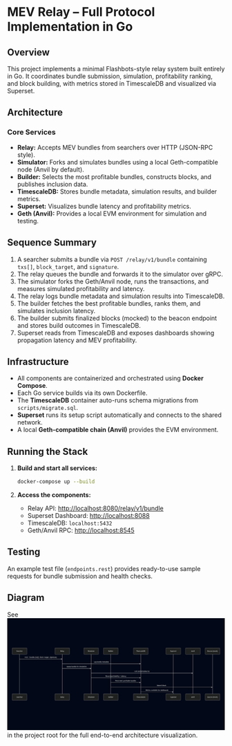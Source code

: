 # MEV Relay – Full Protocol Implementation in Go

## Overview

This project implements a minimal Flashbots-style relay system built entirely in Go.
It coordinates bundle submission, simulation, profitability ranking, and block building, with metrics stored in TimescaleDB and visualized via Superset.

## Architecture

### Core Services

- **Relay:** Accepts MEV bundles from searchers over HTTP (JSON-RPC style).
- **Simulator:** Forks and simulates bundles using a local Geth-compatible node (Anvil by default).
- **Builder:** Selects the most profitable bundles, constructs blocks, and publishes inclusion data.
- **TimescaleDB:** Stores bundle metadata, simulation results, and builder metrics.
- **Superset:** Visualizes bundle latency and profitability metrics.
- **Geth (Anvil):** Provides a local EVM environment for simulation and testing.

## Sequence Summary

1. A searcher submits a bundle via `POST /relay/v1/bundle` containing `txs[]`, `block_target`, and `signature`.
2. The relay queues the bundle and forwards it to the simulator over gRPC.
3. The simulator forks the Geth/Anvil node, runs the transactions, and measures simulated profitability and latency.
4. The relay logs bundle metadata and simulation results into TimescaleDB.
5. The builder fetches the best profitable bundles, ranks them, and simulates inclusion latency.
6. The builder submits finalized blocks (mocked) to the beacon endpoint and stores build outcomes in TimescaleDB.
7. Superset reads from TimescaleDB and exposes dashboards showing propagation latency and MEV profitability.

## Infrastructure

- All components are containerized and orchestrated using **Docker Compose**.
- Each Go service builds via its own Dockerfile.
- The **TimescaleDB** container auto-runs schema migrations from `scripts/migrate.sql`.
- **Superset** runs its setup script automatically and connects to the shared network.
- A local **Geth-compatible chain (Anvil)** provides the EVM environment.

## Running the Stack

1. **Build and start all services:**

   ```bash
   docker-compose up --build
   ```
2. **Access the components:**

   * Relay API: [http://localhost:8080/relay/v1/bundle](http://localhost:8080/relay/v1/bundle)
   * Superset Dashboard: [http://localhost:8088](http://localhost:8088)
   * TimescaleDB: `localhost:5432` 
   * Geth/Anvil RPC: [http://localhost:8545](http://localhost:8545)

## Testing

An example test file (`endpoints.rest`) provides ready-to-use sample requests for bundle submission and health checks.

## Diagram

See ![MEV relay](mev_relay.png) in the project root for the full end-to-end architecture visualization.
